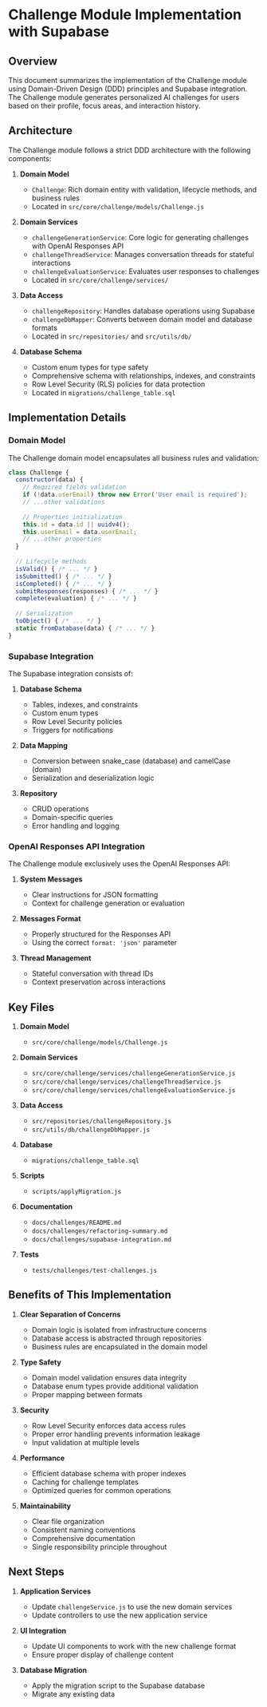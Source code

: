 # Challenge Module Implementation with Supabase

## Overview

This document summarizes the implementation of the Challenge module using Domain-Driven Design (DDD) principles and Supabase integration. The Challenge module generates personalized AI challenges for users based on their profile, focus areas, and interaction history.

## Architecture

The Challenge module follows a strict DDD architecture with the following components:

1. **Domain Model**
   - `Challenge`: Rich domain entity with validation, lifecycle methods, and business rules
   - Located in `src/core/challenge/models/Challenge.js`

2. **Domain Services**
   - `challengeGenerationService`: Core logic for generating challenges with OpenAI Responses API
   - `challengeThreadService`: Manages conversation threads for stateful interactions
   - `challengeEvaluationService`: Evaluates user responses to challenges
   - Located in `src/core/challenge/services/`

3. **Data Access**
   - `challengeRepository`: Handles database operations using Supabase
   - `challengeDbMapper`: Converts between domain model and database formats
   - Located in `src/repositories/` and `src/utils/db/`

4. **Database Schema**
   - Custom enum types for type safety
   - Comprehensive schema with relationships, indexes, and constraints
   - Row Level Security (RLS) policies for data protection
   - Located in `migrations/challenge_table.sql`

## Implementation Details

### Domain Model

The Challenge domain model encapsulates all business rules and validation:

```javascript
class Challenge {
  constructor(data) {
    // Required fields validation
    if (!data.userEmail) throw new Error('User email is required');
    // ...other validations
    
    // Properties initialization
    this.id = data.id || uuidv4();
    this.userEmail = data.userEmail;
    // ...other properties
  }
  
  // Lifecycle methods
  isValid() { /* ... */ }
  isSubmitted() { /* ... */ }
  isCompleted() { /* ... */ }
  submitResponses(responses) { /* ... */ }
  complete(evaluation) { /* ... */ }
  
  // Serialization
  toObject() { /* ... */ }
  static fromDatabase(data) { /* ... */ }
}
```

### Supabase Integration

The Supabase integration consists of:

1. **Database Schema**
   - Tables, indexes, and constraints
   - Custom enum types
   - Row Level Security policies
   - Triggers for notifications

2. **Data Mapping**
   - Conversion between snake_case (database) and camelCase (domain)
   - Serialization and deserialization logic

3. **Repository**
   - CRUD operations
   - Domain-specific queries
   - Error handling and logging

### OpenAI Responses API Integration

The Challenge module exclusively uses the OpenAI Responses API:

1. **System Messages**
   - Clear instructions for JSON formatting
   - Context for challenge generation or evaluation

2. **Messages Format**
   - Properly structured for the Responses API
   - Using the correct `format: 'json'` parameter

3. **Thread Management**
   - Stateful conversation with thread IDs
   - Context preservation across interactions

## Key Files

1. **Domain Model**
   - `src/core/challenge/models/Challenge.js`

2. **Domain Services**
   - `src/core/challenge/services/challengeGenerationService.js`
   - `src/core/challenge/services/challengeThreadService.js`
   - `src/core/challenge/services/challengeEvaluationService.js`

3. **Data Access**
   - `src/repositories/challengeRepository.js`
   - `src/utils/db/challengeDbMapper.js`

4. **Database**
   - `migrations/challenge_table.sql`

5. **Scripts**
   - `scripts/applyMigration.js`

6. **Documentation**
   - `docs/challenges/README.md`
   - `docs/challenges/refactoring-summary.md`
   - `docs/challenges/supabase-integration.md`

7. **Tests**
   - `tests/challenges/test-challenges.js`

## Benefits of This Implementation

1. **Clear Separation of Concerns**
   - Domain logic is isolated from infrastructure concerns
   - Database access is abstracted through repositories
   - Business rules are encapsulated in the domain model

2. **Type Safety**
   - Domain model validation ensures data integrity
   - Database enum types provide additional validation
   - Proper mapping between formats

3. **Security**
   - Row Level Security enforces data access rules
   - Proper error handling prevents information leakage
   - Input validation at multiple levels

4. **Performance**
   - Efficient database schema with proper indexes
   - Caching for challenge templates
   - Optimized queries for common operations

5. **Maintainability**
   - Clear file organization
   - Consistent naming conventions
   - Comprehensive documentation
   - Single responsibility principle throughout

## Next Steps

1. **Application Services**
   - Update `challengeService.js` to use the new domain services
   - Update controllers to use the new application service

2. **UI Integration**
   - Update UI components to work with the new challenge format
   - Ensure proper display of challenge content

3. **Database Migration**
   - Apply the migration script to the Supabase database
   - Migrate any existing data 